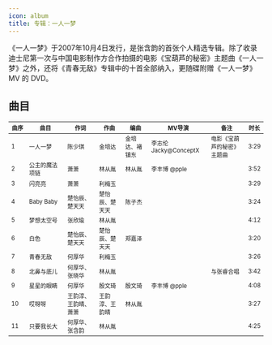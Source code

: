 ```yaml
---
icon: album
title: 专辑：一人一梦
---
```


《一人一梦》于2007年10月4日发行，是张含韵的首张个人精选专辑。除了收录迪士尼第一次与中国电影制作方合作拍摄的电影《宝葫芦的秘密》主题曲《一人一梦》之外，还将《青春无敌》专辑中的十首全部纳入，更随碟附赠《一人一梦》MV 的 DVD。

## 曲目

<table style="font-size:80%;">
<thead>
<tr>
    <th style="width:7%">曲序</th>
    <th style="width:15%">曲目</th>
    <th>作词</th>
    <th>作曲</th>
    <th>编曲</th>
    <th>MV导演</th>
    <th>备注</th>
    <th style="width:7%">时长</th>
</tr>
</thead>
<tbody>
<tr>
    <td>1</td>
    <td>一人一梦</td>
    <td>陈少琪</td>
    <td>金培达</td>
    <td>金培达、褚镇东</td>
    <td>李志伦 Jacky@ConceptX</td>
    <td>电影《宝葫芦的秘密》主题曲</td>
    <td>3:29</td>
</tr>
<tr>
    <td>2</td>
    <td>公主的魔法项链</td>
    <td>萧萧</td>
    <td>林从胤</td>
    <td>林从胤</td>
    <td>李丰博 @pple</td>
    <td></td>
    <td>3:52</td>
</tr>
<tr>
    <td>3</td>
    <td>闪亮亮</td>
    <td>萧萧</td>
    <td>利梅玉</td>
    <td></td>
    <td></td>
    <td></td>
    <td>3:29</td>
</tr>
<tr>
    <td>4</td>
    <td>Baby Baby</td>
    <td>楚怡辰、楚天天</td>
    <td>楚怡辰、楚天天</td>
    <td>陈子杰</td>
    <td></td>
    <td></td>
    <td>3:24</td>
</tr>
<tr>
    <td>5</td>
    <td>梦想太空号</td>
    <td>张欣瑜</td>
    <td>林从胤</td>
    <td></td>
    <td></td>
    <td></td>
    <td>4:12</td>
</tr>
<tr>
    <td>6</td>
    <td>白色</td>
    <td>楚怡辰、楚天天</td>
    <td>楚怡辰、楚天天</td>
    <td>郑嘉泽</td>
    <td></td>
    <td></td>
    <td>3:20</td>
</tr>
<tr>
    <td>7</td>
    <td>青春无敌</td>
    <td>何厚华</td>
    <td>利梅玉</td>
    <td></td>
    <td></td>
    <td></td>
    <td>3:26</td>
</tr>
<tr>
    <td>8</td>
    <td>北鼻与底儿</td>
    <td>何厚华、张晓华</td>
    <td>林从胤</td>
    <td></td>
    <td></td>
    <td>与张睿合唱</td>
    <td>3:42</td>
</tr>
<tr>
    <td>9</td>
    <td>星星的眼睛</td>
    <td>何厚华</td>
    <td>殷文琦</td>
    <td>殷文琦</td>
    <td>李丰博 @pple</td>
    <td></td>
    <td>4:08</td>
</tr>
<tr>
    <td>10</td>
    <td>哎呀呀</td>
    <td>王韵淳、王韵晴、萧萧</td>
    <td>王韵淳、王韵晴</td>
    <td>林从胤</td>
    <td></td>
    <td></td>
    <td>3:27</td>
</tr>
<tr>
    <td>11</td>
    <td>只要我长大</td>
    <td>何厚华、张含韵</td>
    <td>林从胤</td>
    <td></td>
    <td></td>
    <td></td>
    <td>4:25</td>
</tr>
</tbody>
</table>
